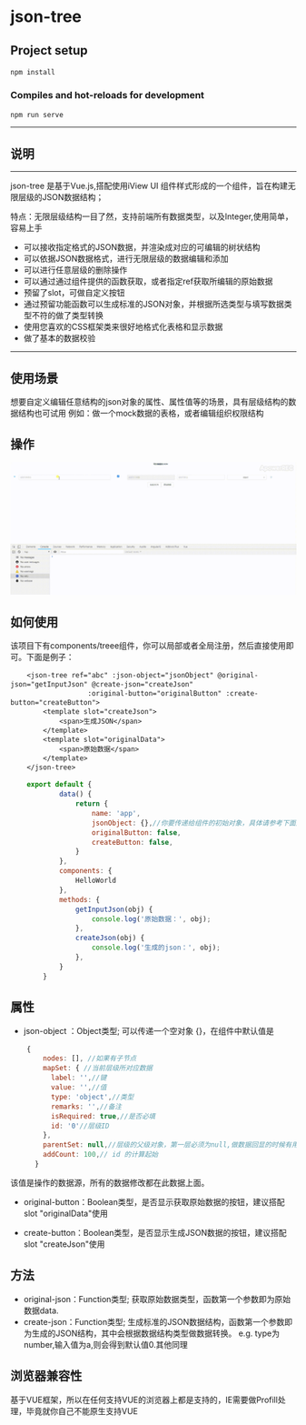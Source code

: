 # json-tree

## Project setup
```
npm install
```

### Compiles and hot-reloads for development
```
npm run serve
```



----

## 说明

----
json-tree 是基于Vue.js,搭配使用iView UI 组件样式形成的一个组件，旨在构建无限层级的JSON数据结构；

特点：无限层级结构一目了然，支持前端所有数据类型，以及Integer,使用简单，容易上手
- 可以接收指定格式的JSON数据，并渲染成对应的可编辑的树状结构
- 可以依据JSON数据格式，进行无限层级的数据编辑和添加
- 可以进行任意层级的删除操作
- 可以通过通过组件提供的函数获取，或者指定ref获取所编辑的原始数据
- 预留了slot，可做自定义按钮
- 通过预留功能函数可以生成标准的JSON对象，并根据所选类型与填写数据类型不符的做了类型转换
- 使用您喜欢的CSS框架类来很好地格式化表格和显示数据
- 做了基本的数据校验
----


## 使用场景 


想要自定义编辑任意结构的json对象的属性、属性值等的场景，具有层级结构的数据结构也可试用
    例如：做一个mock数据的表格，或者编辑组织权限结构




## 操作


![image](https://github.com/ThingsChange/JsonTree/blob/master/src/assets/20181112_154556.gif)



## 如何使用



该项目下有components/treee组件，你可以局部或者全局注册，然后直接使用即可。下面是例子：
``` vue
    <json-tree ref="abc" :json-object="jsonObject" @original-json="getInputJson" @create-json="createJson"
                   :original-button="originalButton" :create-button="createButton">
        <template slot="createJson">
            <span>生成JSON</span>
        </template>
        <template slot="originalData">
            <span>原始数据</span>
        </template>
    </json-tree>
```
```js
    export default {
            data() {
                return {
                    name: 'app',
                    jsonObject: {},//你要传递给组件的初始对象，具体请参考下面属性
                    originalButton: false,
                    createButton: false,
                }
            },
            components: {
                HelloWorld
            },
            methods: {
                getInputJson(obj) {
                    console.log('原始数据：', obj);
                },
                createJson(obj) {
                    console.log('生成的json：', obj);
                },
            }
        }
```



## 属性


- json-object ：Object类型; 可以传递一个空对象 {}，在组件中默认值是
``` js
    {
        nodes: [], //如果有子节点
        mapSet: { //当前层级所对应数据
          label: '',//键
          value: '',//值
          type: 'object',//类型
          remarks: '',//备注
          isRequired: true,//是否必填
          id: '0'//层级ID
        },
        parentSet: null,//层级的父级对象，第一层必须为null,做数据回显的时候有用
        addCount: 100,// id 的计算起始
      }
``` 
  该值是操作的数据源，所有的数据修改都在此数据上面。
  

- original-button：Boolean类型，是否显示获取原始数据的按钮，建议搭配 slot "originalData"使用


- create-button：Boolean类型，是否显示生成JSON数据的按钮，建议搭配 slot "createJson"使用


## 方法


- original-json：Function类型; 获取原始数据类型，函数第一个参数即为原始数据data.
- create-json：Function类型; 生成标准的JSON数据结构，函数第一个参数即为生成的JSON结构，其中会根据数据结构类型做数据转换。
   e.g. type为number,输入值为a,则会得到默认值0.其他同理


## 浏览器兼容性


基于VUE框架，所以在任何支持VUE的浏览器上都是支持的，IE需要做Profill处理，毕竟就你自己不能原生支持VUE


